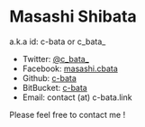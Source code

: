 # Masashi Shibata

a.k.a id: c-bata or c_bata_

- Twitter: [@c_bata_](http://twitter.com/c_bata_)
- Facebook: [masashi.cbata](http://facebook.com/masashi.cbata)
- Github: [c-bata](http://github.com/c-bata)
- BitBucket: [c-bata](https://bitbucket.org/c-bata/)
- Email: contact (at) c-bata.link

Please feel free to contact me !

